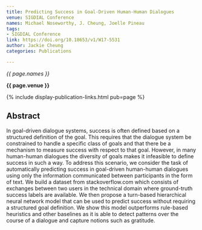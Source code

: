 ```yaml
---
title: Predicting Success in Goal-Driven Human-Human Dialogues
venue: SIGDIAL Conference
names: Michael Noseworthy, J. Cheung, Joelle Pineau
tags:
- SIGDIAL Conference
link: https://doi.org/10.18653/v1/W17-5531
author: Jackie Cheung
categories: Publications

---
```


*{{ page.names }}*

**{{ page.venue }}**

{% include display-publication-links.html pub=page %}

## Abstract

In goal-driven dialogue systems, success is often defined based on a structured definition of the goal. This requires that the dialogue system be constrained to handle a specific class of goals and that there be a mechanism to measure success with respect to that goal. However, in many human-human dialogues the diversity of goals makes it infeasible to define success in such a way. To address this scenario, we consider the task of automatically predicting success in goal-driven human-human dialogues using only the information communicated between participants in the form of text. We build a dataset from stackoverflow.com which consists of exchanges between two users in the technical domain where ground-truth success labels are available. We then propose a turn-based hierarchical neural network model that can be used to predict success without requiring a structured goal definition. We show this model outperforms rule-based heuristics and other baselines as it is able to detect patterns over the course of a dialogue and capture notions such as gratitude.